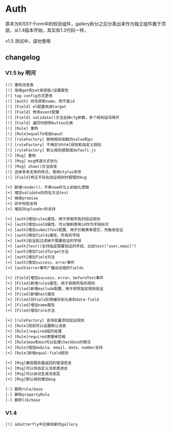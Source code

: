 # Auth

原本为KISSY-Form中的校验组件，gallery拆分之后分离出来作为独立组件置于顶层，从1.4版本开始，其实和1.3代码一样。

v1.5 测试中，请勿使用

## changelog

### V1.5 by 明河

    [!] 重构消息类
    [!] 改用get和set来获取/设置属性
    [!] tag config方式更改
    [!] [Auth] 优先获取name，而不是id
    [!] [Field] el配置改成target
    [!] [Field] 修改event配置
    [!] [Field] validate()方法去掉cfg参数，多个规则逗号隔开
    [!] [Field] 遍历时排除button元素
    [!] [Rule] 重构
    [!] [Rule]equalTo改成equal
    [!] [ruleFactory] 颠倒规则函数的value和pv
    [!] [ruleFactory] 不再区分html规则和自定义规则
    [!] [ruleFactory] 默认规则提取成default.js
    [!] [Msg] 重构
    [!] [Msg] msg传递方式优化
    [!] [Msg] show()方法改变
    [!] 去掉多余无用的样式，使用stylus改写
    [!] [Field]修正不存在验证规则时报错的bug

    [+] 新增render()，不再new时马上初始化逻辑
    [+] 增加validate的同名方法test
    [+] 继承promise
    [+] 异步校验支持
    [+] 增加对uploader的支持

    [+] [auth]增加rules属性，用于获取所有的验证规则
    [+] [auth]增加useId属性，可以强制使用id作为字段标识
    [+] [auth]增加submitTest配置，用于拦截表单提交，先触发验证
    [+] [auth]增加fields属性，所有的字段
    [+] [auth]验证前过滤掉不需要验证的字段
    [+] [auth]test()支持指定需要验证的字段，比如test("user,email")
    [+] [auth]增加fieldTarget方法
    [+] [auth]增加field方法
    [+] [auth]增加success、error事件
    [+] [auth]error事件广播出出错的fields

    [+] [Field]增加success、error、beforeTest事件
    [+] [Filed]新增rules属性，用于获取所有的规则
    [+] [Filed]新增exclude配置，用于排除指定规则验证
    [+] [Filed]新增host属性
    [+] [Filed]将Field实例缓存到元素的data-field
    [+] [Filed]增加name属性
    [+] [Filed]增加rule方法

    [+] [ruleFactory] 支持批量添加验证规则
    [+] [Rule]规则可以设置默认消息
    [+] [Rule]required组的处理
    [+] [Rule]required清理掉空格
    [+] [Rule]max和min可以处理checkbox的情况
    [+] [Rule]增加mobile、email、date、number支持
    [+] [Rule]新增equal-field规则

    [+] [Msg]兼容服务器返回的错误信息
    [+] [Msg]可以传自定义消息类进去
    [+] [Msg]可以自动生成消息层
    [+] [Msg]默认规则增加msg

    [-] 删除rule/base
    [-] 删除propertyRule
    [-] 删除lib/base

### V1.4

    [!] 从butterfly中迁移到新的gallery